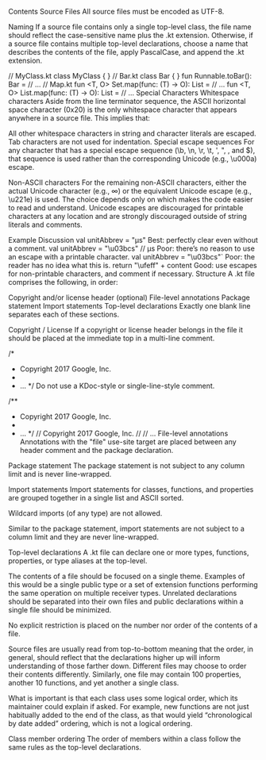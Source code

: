 Contents
Source Files
All source files must be encoded as UTF-8.

Naming
If a source file contains only a single top-level class, the file name should reflect the case-sensitive name plus the .kt extension. Otherwise, if a source file contains multiple top-level declarations, choose a name that describes the contents of the file, apply PascalCase, and append the .kt extension.

// MyClass.kt
class MyClass { }
// Bar.kt
class Bar { }
fun Runnable.toBar(): Bar = // …
// Map.kt
fun <T, O> Set<T>.map(func: (T) -> O): List<O> = // …
fun <T, O> List<T>.map(func: (T) -> O): List<O> = // …
Special Characters
Whitespace characters
Aside from the line terminator sequence, the ASCII horizontal space character (0x20) is the only whitespace character that appears anywhere in a source file. This implies that:

All other whitespace characters in string and character literals are escaped.
Tab characters are not used for indentation.
Special escape sequences
For any character that has a special escape sequence (\b, \n, \r, \t, ', ", \, and $), that sequence is used rather than the corresponding Unicode (e.g., \u000a) escape.

Non-ASCII characters
For the remaining non-ASCII characters, either the actual Unicode character (e.g., ∞) or the equivalent Unicode escape (e.g., \u221e) is used. The choice depends only on which makes the code easier to read and understand. Unicode escapes are discouraged for printable characters at any location and are strongly discouraged outside of string literals and comments.

Example	Discussion
val unitAbbrev = "μs"	            Best: perfectly clear even without a comment.
val unitAbbrev = "\u03bcs" // μs	Poor: there’s no reason to use an escape with a printable character.
val unitAbbrev = "\u03bcs"`	      Poor: the reader has no idea what this is.
return "\ufeff" + content	        Good: use escapes for non-printable characters, and comment if necessary.
Structure
A .kt file comprises the following, in order:

Copyright and/or license header (optional)
File-level annotations
Package statement
Import statements
Top-level declarations
Exactly one blank line separates each of these sections.

Copyright / License
If a copyright or license header belongs in the file it should be placed at the immediate top in a multi-line comment.

/*
 * Copyright 2017 Google, Inc.
 *
 * ...
 */
Do not use a KDoc-style or single-line-style comment.

/**
 * Copyright 2017 Google, Inc.
 *
 * ...
 */
// Copyright 2017 Google, Inc.
//
// ...
File-level annotations
Annotations with the "file" use-site target are placed between any header comment and the package declaration.

Package statement
The package statement is not subject to any column limit and is never line-wrapped.

Import statements
Import statements for classes, functions, and properties are grouped together in a single list and ASCII sorted.

Wildcard imports (of any type) are not allowed.

Similar to the package statement, import statements are not subject to a column limit and they are never line-wrapped.

Top-level declarations
A .kt file can declare one or more types, functions, properties, or type aliases at the top-level.

The contents of a file should be focused on a single theme. Examples of this would be a single public type or a set of extension functions performing the same operation on multiple receiver types. Unrelated declarations should be separated into their own files and public declarations within a single file should be minimized.

No explicit restriction is placed on the number nor order of the contents of a file.

Source files are usually read from top-to-bottom meaning that the order, in general, should reflect that the declarations higher up will inform understanding of those farther down. Different files may choose to order their contents differently. Similarly, one file may contain 100 properties, another 10 functions, and yet another a single class.

What is important is that each class uses some logical order, which its maintainer could explain if asked. For example, new functions are not just habitually added to the end of the class, as that would yield “chronological by date added” ordering, which is not a logical ordering.

Class member ordering
The order of members within a class follow the same rules as the top-level declarations.
